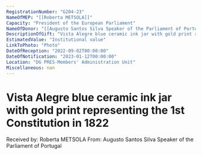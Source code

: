 ```yaml
---
RegistrationNumber: "G204-23"
NameOfMEP: "[[Roberta METSOLA]]"
Capacity: "President of the European Parliament"
NameOfDonor: "[[Augusto Santos Silva Speaker of the Parliament of Portugal]]"
DescriptionOfGift: "Vista Alegre blue ceramic ink jar with gold print representing the 1st Constitution in 1822"
EstimatedValue: "Institutional value"
LinkToPhoto: "Photo"
DateOfReception: "2022-09-02T00:00:00"
DateOfNotification: "2023-01-12T00:00:00"
Location: "DG PRES-Members' Administration Unit"
Miscellaneous: nan
---
```


# Vista Alegre blue ceramic ink jar with gold print representing the 1st Constitution in 1822

Received by: Roberta METSOLA
From: Augusto Santos Silva Speaker of the Parliament of Portugal
